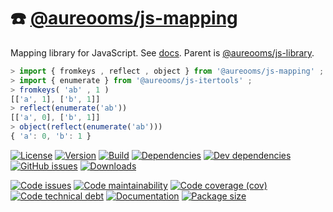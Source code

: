 :phone: [@aureooms/js-mapping](https://aureooms.github.io/js-mapping)
==

Mapping library for JavaScript.
See [docs](https://aureooms.github.io/js-mapping).
Parent is [@aureooms/js-library](https://github.com/aureooms/js-library).

```js
> import { fromkeys , reflect , object } from '@aureooms/js-mapping' ;
> import { enumerate } from '@aureooms/js-itertools' ;
> fromkeys( 'ab' , 1 )
[['a', 1], ['b', 1]]
> reflect(enumerate('ab'))
[['a', 0], ['b', 1]]
> object(reflect(enumerate('ab')))
{ 'a': 0, 'b': 1 }
```

[![License](https://img.shields.io/github/license/aureooms/js-mapping.svg)](https://raw.githubusercontent.com/aureooms/js-mapping/master/LICENSE)
[![Version](https://img.shields.io/npm/v/@aureooms/js-mapping.svg)](https://www.npmjs.org/package/@aureooms/js-mapping)
[![Build](https://img.shields.io/travis/aureooms/js-mapping/master.svg)](https://travis-ci.com/aureooms/js-mapping/branches)
[![Dependencies](https://img.shields.io/david/aureooms/js-mapping.svg)](https://david-dm.org/aureooms/js-mapping)
[![Dev dependencies](https://img.shields.io/david/dev/aureooms/js-mapping.svg)](https://david-dm.org/aureooms/js-mapping?type=dev)
[![GitHub issues](https://img.shields.io/github/issues/aureooms/js-mapping.svg)](https://github.com/aureooms/js-mapping/issues)
[![Downloads](https://img.shields.io/npm/dm/@aureooms/js-mapping.svg)](https://www.npmjs.org/package/@aureooms/js-mapping)

[![Code issues](https://img.shields.io/codeclimate/issues/aureooms/js-mapping.svg)](https://codeclimate.com/github/aureooms/js-mapping/issues)
[![Code maintainability](https://img.shields.io/codeclimate/maintainability/aureooms/js-mapping.svg)](https://codeclimate.com/github/aureooms/js-mapping/trends/churn)
[![Code coverage (cov)](https://img.shields.io/codecov/c/gh/aureooms/js-mapping/master.svg)](https://codecov.io/gh/aureooms/js-mapping)
[![Code technical debt](https://img.shields.io/codeclimate/tech-debt/aureooms/js-mapping.svg)](https://codeclimate.com/github/aureooms/js-mapping/trends/technical_debt)
[![Documentation](https://aureooms.github.io/js-mapping/badge.svg)](https://aureooms.github.io/js-mapping/source.html)
[![Package size](https://img.shields.io/bundlephobia/minzip/@aureooms/js-mapping)](https://bundlephobia.com/result?p=@aureooms/js-mapping)
